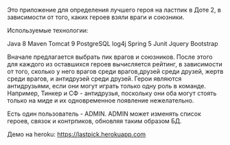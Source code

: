 Это приложение для определения лучшего героя на ластпик в Доте 2, в зависимости от того, каких героев взяли враги и союзники.

Используемые технологии:

Java 8
Maven
Tomcat 9
PostgreSQL
log4j
Spring 5
Junit
Jquery
Bootstrap


Вначале предлагается выбрать пик врагов и союзников. После этого для каждого из оставшихся героев вычисляется рейтинг, в зависимости 
от того, сколько у него врагов среди врагов,друзей среди друзей, жертв среди врагов, и антидрузей среди друзей. Герои являются 
антидрузьями, если они могут играть только одну роль в команде. Например, Тинкер и СФ - антидрузья, поскольку они оба могут стоять
только на миде и их одновременное появление нежелательно.

Есть один пользователь - ADMIN. ADMIN может изменять список героев, связок и контрпиков, обновляя таким образом БД.

Демо на heroku:
https://lastpick.herokuapp.com

